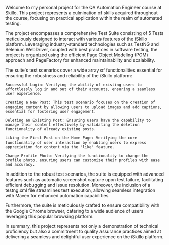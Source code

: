 Welcome to my personal project for the QA Automation Engineer course at Skillo. This project represents a culmination of skills acquired throughout the course, focusing on practical application within the realm of automated testing.

The project encompasses a comprehensive Test Suite consisting of 5 Tests meticulously designed to interact with various features of the iSkillo platform. Leveraging industry-standard technologies such as TestNG and Selenium WebDriver, coupled with best practices in software testing, the project is organized using the efficient Page Object Modeling (POM) approach and PageFactory for enhanced maintainability and scalability.

The suite's test scenarios cover a wide array of functionalities essential for ensuring the robustness and reliability of the iSkillo platform:

    Successful Login: Verifying the ability of existing users to effortlessly log in and out of their accounts, ensuring a seamless user experience.

    Creating a New Post: This test scenario focuses on the creation of engaging content by allowing users to upload images and add captions, essential for fostering user engagement.

    Deleting an Existing Post: Ensuring users have the capability to manage their content effectively by validating the deletion functionality of already existing posts.

    Liking the First Post on the Home Page: Verifying the core functionality of user interaction by enabling users to express appreciation for content via the 'like' feature.

    Change Profile Photo: Verifying the functionality to change the profile photo, ensuring users can customize their profiles with ease and accuracy.


In addition to the robust test scenarios, the suite is equipped with advanced features such as automatic screenshot capture upon test failure, facilitating efficient debugging and issue resolution. Moreover, the inclusion of a testng.xml file streamlines test execution, allowing seamless integration with Maven for enhanced automation capabilities.

Furthermore, the suite is meticulously crafted to ensure compatibility with the Google Chrome browser, catering to a wide audience of users leveraging this popular browsing platform.

In summary, this project represents not only a demonstration of technical proficiency but also a commitment to quality assurance practices aimed at delivering a seamless and delightful user experience on the iSkillo platform.
